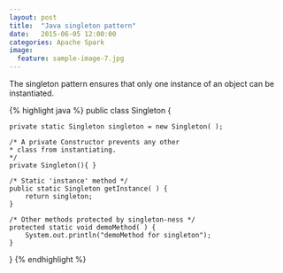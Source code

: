 ```yaml
---
layout: post
title:  "Java singleton pattern"
date:   2015-06-05 12:00:00
categories: Apache Spark
image:
  feature: sample-image-7.jpg
---
```


The singleton pattern ensures that only one instance of an object can be instantiated.

{% highlight java %}
public class Singleton {

	private static Singleton singleton = new Singleton( );
	
	/* A private Constructor prevents any other 
	* class from instantiating.
	*/
	private Singleton(){ }
	
	/* Static 'instance' method */
	public static Singleton getInstance( ) {
		return singleton;
	}

	/* Other methods protected by singleton-ness */
	protected static void demoMethod( ) {
		System.out.println("demoMethod for singleton"); 
	}
}
{% endhighlight %}